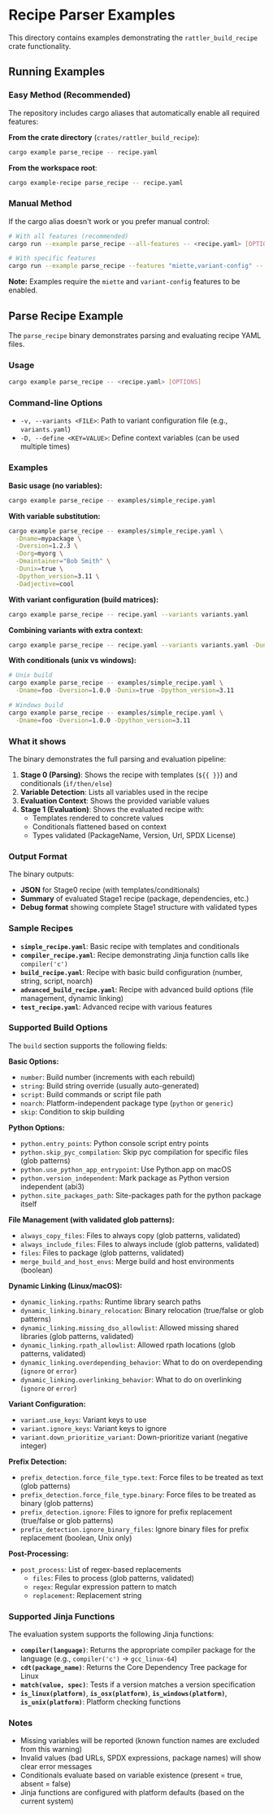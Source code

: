 # Recipe Parser Examples

This directory contains examples demonstrating the `rattler_build_recipe` crate functionality.

## Running Examples

### Easy Method (Recommended)

The repository includes cargo aliases that automatically enable all required features:

**From the crate directory** (`crates/rattler_build_recipe`):
```bash
cargo example parse_recipe -- recipe.yaml
```

**From the workspace root**:
```bash
cargo example-recipe parse_recipe -- recipe.yaml
```

### Manual Method

If the cargo alias doesn't work or you prefer manual control:

```bash
# With all features (recommended)
cargo run --example parse_recipe --all-features -- <recipe.yaml> [OPTIONS]

# With specific features
cargo run --example parse_recipe --features "miette,variant-config" -- <recipe.yaml> [OPTIONS]
```

**Note:** Examples require the `miette` and `variant-config` features to be enabled.

## Parse Recipe Example

The `parse_recipe` binary demonstrates parsing and evaluating recipe YAML files.

### Usage

```bash
cargo example parse_recipe -- <recipe.yaml> [OPTIONS]
```

### Command-line Options

- `-v, --variants <FILE>`: Path to variant configuration file (e.g., `variants.yaml`)
- `-D, --define <KEY=VALUE>`: Define context variables (can be used multiple times)

### Examples

**Basic usage (no variables):**
```bash
cargo example parse_recipe -- examples/simple_recipe.yaml
```

**With variable substitution:**
```bash
cargo example parse_recipe -- examples/simple_recipe.yaml \
  -Dname=mypackage \
  -Dversion=1.2.3 \
  -Dorg=myorg \
  -Dmaintainer="Bob Smith" \
  -Dunix=true \
  -Dpython_version=3.11 \
  -Dadjective=cool
```

**With variant configuration (build matrices):**
```bash
cargo example parse_recipe -- recipe.yaml --variants variants.yaml
```

**Combining variants with extra context:**
```bash
cargo example parse_recipe -- recipe.yaml --variants variants.yaml -Dunix=true
```

**With conditionals (unix vs windows):**
```bash
# Unix build
cargo example parse_recipe -- examples/simple_recipe.yaml \
  -Dname=foo -Dversion=1.0.0 -Dunix=true -Dpython_version=3.11

# Windows build
cargo example parse_recipe -- examples/simple_recipe.yaml \
  -Dname=foo -Dversion=1.0.0 -Dpython_version=3.11
```

### What it shows

The binary demonstrates the full parsing and evaluation pipeline:

1. **Stage 0 (Parsing)**: Shows the recipe with templates (`${{ }}`) and conditionals (`if/then/else`)
2. **Variable Detection**: Lists all variables used in the recipe
3. **Evaluation Context**: Shows the provided variable values
4. **Stage 1 (Evaluation)**: Shows the evaluated recipe with:
   - Templates rendered to concrete values
   - Conditionals flattened based on context
   - Types validated (PackageName, Version, Url, SPDX License)

### Output Format

The binary outputs:
- **JSON** for Stage0 recipe (with templates/conditionals)
- **Summary** of evaluated Stage1 recipe (package, dependencies, etc.)
- **Debug format** showing complete Stage1 structure with validated types

### Sample Recipes

- **`simple_recipe.yaml`**: Basic recipe with templates and conditionals
- **`compiler_recipe.yaml`**: Recipe demonstrating Jinja function calls like `compiler('c')`
- **`build_recipe.yaml`**: Recipe with basic build configuration (number, string, script, noarch)
- **`advanced_build_recipe.yaml`**: Recipe with advanced build options (file management, dynamic linking)
- **`test_recipe.yaml`**: Advanced recipe with various features

### Supported Build Options

The `build` section supports the following fields:

**Basic Options:**
- `number`: Build number (increments with each rebuild)
- `string`: Build string override (usually auto-generated)
- `script`: Build commands or script file path
- `noarch`: Platform-independent package type (`python` or `generic`)
- `skip`: Condition to skip building

**Python Options:**
- `python.entry_points`: Python console script entry points
- `python.skip_pyc_compilation`: Skip pyc compilation for specific files (glob patterns)
- `python.use_python_app_entrypoint`: Use Python.app on macOS
- `python.version_independent`: Mark package as Python version independent (abi3)
- `python.site_packages_path`: Site-packages path for the python package itself

**File Management (with validated glob patterns):**
- `always_copy_files`: Files to always copy (glob patterns, validated)
- `always_include_files`: Files to always include (glob patterns, validated)
- `files`: Files to package (glob patterns, validated)
- `merge_build_and_host_envs`: Merge build and host environments (boolean)

**Dynamic Linking (Linux/macOS):**
- `dynamic_linking.rpaths`: Runtime library search paths
- `dynamic_linking.binary_relocation`: Binary relocation (true/false or glob patterns)
- `dynamic_linking.missing_dso_allowlist`: Allowed missing shared libraries (glob patterns, validated)
- `dynamic_linking.rpath_allowlist`: Allowed rpath locations (glob patterns, validated)
- `dynamic_linking.overdepending_behavior`: What to do on overdepending (`ignore` or `error`)
- `dynamic_linking.overlinking_behavior`: What to do on overlinking (`ignore` or `error`)

**Variant Configuration:**
- `variant.use_keys`: Variant keys to use
- `variant.ignore_keys`: Variant keys to ignore
- `variant.down_prioritize_variant`: Down-prioritize variant (negative integer)

**Prefix Detection:**
- `prefix_detection.force_file_type.text`: Force files to be treated as text (glob patterns)
- `prefix_detection.force_file_type.binary`: Force files to be treated as binary (glob patterns)
- `prefix_detection.ignore`: Files to ignore for prefix replacement (true/false or glob patterns)
- `prefix_detection.ignore_binary_files`: Ignore binary files for prefix replacement (boolean, Unix only)

**Post-Processing:**
- `post_process`: List of regex-based replacements
  - `files`: Files to process (glob patterns, validated)
  - `regex`: Regular expression pattern to match
  - `replacement`: Replacement string

### Supported Jinja Functions

The evaluation system supports the following Jinja functions:

- **`compiler(language)`**: Returns the appropriate compiler package for the language (e.g., `compiler('c')` → `gcc_linux-64`)
- **`cdt(package_name)`**: Returns the Core Dependency Tree package for Linux
- **`match(value, spec)`**: Tests if a version matches a version specification
- **`is_linux(platform)`**, **`is_osx(platform)`**, **`is_windows(platform)`**, **`is_unix(platform)`**: Platform checking functions

### Notes

- Missing variables will be reported (known function names are excluded from this warning)
- Invalid values (bad URLs, SPDX expressions, package names) will show clear error messages
- Conditionals evaluate based on variable existence (present = true, absent = false)
- Jinja functions are configured with platform defaults (based on the current system)
